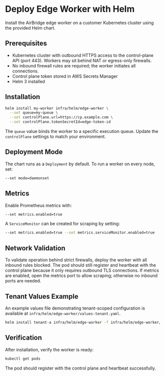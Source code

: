 # Deploy Edge Worker with Helm

Install the AirBridge edge worker on a customer Kubernetes cluster using the provided Helm chart.

## Prerequisites
- Kubernetes cluster with outbound HTTPS access to the control-plane API (port 443). Workers may sit behind NAT or egress-only firewalls.
- No inbound firewall rules are required; the worker initiates all connections.
- Control plane token stored in AWS Secrets Manager
- Helm 3 installed

## Installation

```bash
helm install my-worker infra/helm/edge-worker \
  --set queue=my-queue \
  --set controlPlane.url=https://cp.example.com \
  --set controlPlane.tokenSecretId=edge-token-id
```

The `queue` value binds the worker to a specific execution queue. Update the `controlPlane` settings to match your environment.

## Deployment Mode

The chart runs as a `Deployment` by default. To run a worker on every node, set:

```bash
--set mode=daemonset
```

## Metrics

Enable Prometheus metrics with:

```bash
--set metrics.enabled=true
```

A `ServiceMonitor` can be created for scraping by setting:

```bash
--set metrics.enabled=true --set metrics.serviceMonitor.enabled=true
```

## Network Validation

To validate operation behind strict firewalls, deploy the worker with all inbound rules blocked. The pod should still register and heartbeat with the control plane because it only requires outbound TLS connections. If metrics are enabled, open the metrics port to allow scraping; otherwise no inbound ports are needed.

## Tenant Values Example

An example values file demonstrating tenant-scoped configuration is available at `infra/helm/edge-worker/values-tenant.yaml`.

```bash
helm install tenant-a infra/helm/edge-worker -f infra/helm/edge-worker/values-tenant.yaml
```

## Verification

After installation, verify the worker is ready:

```bash
kubectl get pods
```

The pod should register with the control plane and heartbeat successfully.
